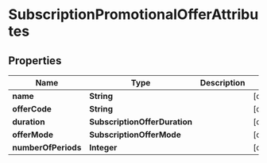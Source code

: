 

# SubscriptionPromotionalOfferAttributes


## Properties

| Name | Type | Description | Notes |
|------------ | ------------- | ------------- | -------------|
|**name** | **String** |  |  [optional] |
|**offerCode** | **String** |  |  [optional] |
|**duration** | **SubscriptionOfferDuration** |  |  [optional] |
|**offerMode** | **SubscriptionOfferMode** |  |  [optional] |
|**numberOfPeriods** | **Integer** |  |  [optional] |



